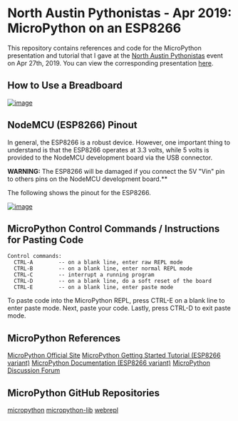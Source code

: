 North Austin Pythonistas - Apr 2019: MicroPython on an ESP8266
==============================================================

This repository contains references and code for the MicroPython presentation and tutorial that I gave at the [North Austin Pythonistas](https://www.meetup.com/North-Austin-Pythonistas/events/260199633/) event on Apr 27th, 2019.  You can view the corresponding presentation [here](https://speakerdeck.com/ccooper21/micropython-on-an-esp8266-at-nap-apr-2019).


How to Use a Breadboard
-----------------------

[![image](https://cdn.sparkfun.com/r/600-600/assets/3/d/f/a/9/518c0b34ce395fea62000002.jpg)](https://learn.sparkfun.com/tutorials/how-to-use-a-breadboard/all)


NodeMCU (ESP8266) Pinout
------------------------

In general, the ESP8266 is a robust device.  However, one important thing to understand is that the ESP8266 operates at 3.3 volts, while 5 volts is provided to the NodeMCU development board via the USB connector.

**WARNING:** The ESP8266 will be damaged if you connect the 5V "Vin" pin to others pins on the NodeMCU development board.**

The following shows the pinout for the ESP8266.

[![image](https://raw.githubusercontent.com/nodemcu/nodemcu-devkit-v1.0/master/Documents/NODEMCU_DEVKIT_V1.0_PINMAP.png)](https://github.com/nodemcu/nodemcu-devkit-v1.0)


MicroPython Control Commands / Instructions for Pasting Code
------------------------------------------------------------

```
Control commands:
  CTRL-A        -- on a blank line, enter raw REPL mode
  CTRL-B        -- on a blank line, enter normal REPL mode
  CTRL-C        -- interrupt a running program
  CTRL-D        -- on a blank line, do a soft reset of the board
  CTRL-E        -- on a blank line, enter paste mode
```

To paste code into the MicroPython REPL, press CTRL-E on a blank line to enter paste mode.  Next, paste your code.  Lastly, press CTRL-D to exit paste mode.


MicroPython References
----------------------

[MicroPython Official Site](http://micropython.org/)
[MicroPython Getting Started Tutorial (ESP8266 variant)](https://docs.micropython.org/en/latest/esp8266/esp8266/tutorial/intro.html)
[MicroPython Documentation (ESP8266 variant)](http://docs.micropython.org/en/latest/esp8266/)
[MicroPython Discussion Forum](https://forum.micropython.org/)


MicroPython GitHub Repositories
-------------------------------
[micropython](https://github.com/micropython/micropython/)
[micropython-lib](https://github.com/micropython/micropython-lib/)
[webrepl](https://github.com/micropython/webrepl/)
